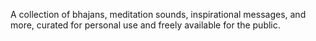 A collection of bhajans, meditation sounds, inspirational messages, and more, curated for personal use and freely available for the public.
